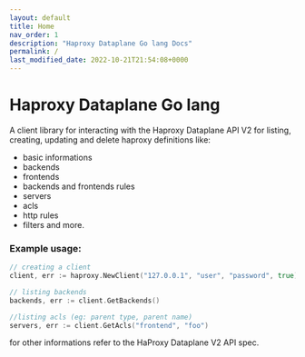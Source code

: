 ```yaml
---
layout: default
title: Home
nav_order: 1
description: "Haproxy Dataplane Go lang Docs"
permalink: /
last_modified_date: 2022-10-21T21:54:08+0000
---
```


# Haproxy Dataplane Go lang 

A client library for interacting with the Haproxy Dataplane API V2 for listing, creating, updating and delete haproxy definitions like:

 - basic informations
 - backends
 - frontends
 -  backends and frontends rules
 -  servers
 - acls
 - http rules
 - filters
 and more.

### Example usage:

```go
// creating a client
client, err := haproxy.NewClient("127.0.0.1", "user", "password", true)

// listing backends
backends, err := client.GetBackends()

//listing acls (eg: parent type, parent name)
servers, err := client.GetAcls("frontend", "foo")
```

for other informations refer to the HaProxy Dataplane V2 API spec.
